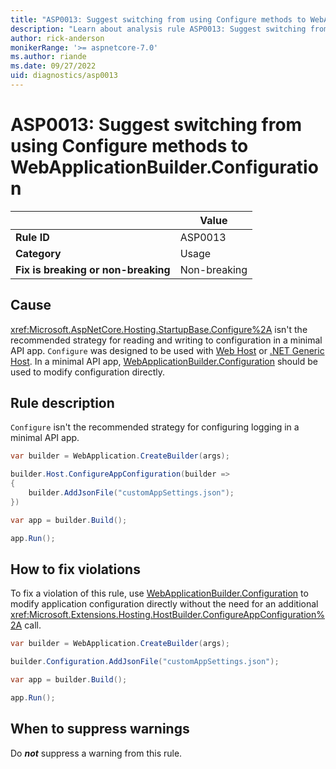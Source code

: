 ```yaml
---
title: "ASP0013: Suggest switching from using Configure methods to WebApplicationBuilder.Configuration"
description: "Learn about analysis rule ASP0013: Suggest switching from using Configure methods to WebApplicationBuilder.Configuration"
author: rick-anderson
monikerRange: '>= aspnetcore-7.0'
ms.author: riande
ms.date: 09/27/2022
uid: diagnostics/asp0013
---
```

# ASP0013: Suggest switching from using Configure methods to WebApplicationBuilder.Configuration

|                                     | Value        |
| -                                   | -            |
| **Rule ID**                         | ASP0013      |
| **Category**                        | Usage        |
| **Fix is breaking or non-breaking** | Non-breaking |

## Cause

<xref:Microsoft.AspNetCore.Hosting.StartupBase.Configure%2A> isn't the recommended strategy for reading and writing to configuration in a minimal API app. `Configure` was designed to be used with [Web Host](/dotnet/api/microsoft.aspnetcore.hosting.iwebhostbuilder) or [.NET Generic Host](/dotnet/core/extensions/generic-host). In a minimal API app, [WebApplicationBuilder.Configuration](xref:Microsoft.AspNetCore.Builder.WebApplicationBuilder.Configuration) should be used to modify configuration directly.

## Rule description

`Configure` isn't the recommended strategy for configuring logging in a minimal API app.

```csharp
var builder = WebApplication.CreateBuilder(args);

builder.Host.ConfigureAppConfiguration(builder =>
{
    builder.AddJsonFile("customAppSettings.json");
})

var app = builder.Build();

app.Run();
```

## How to fix violations

To fix a violation of this rule, use [WebApplicationBuilder.Configuration](xref:Microsoft.AspNetCore.Builder.WebApplicationBuilder.Configuration) to modify application configuration directly without the need for an additional <xref:Microsoft.Extensions.Hosting.HostBuilder.ConfigureAppConfiguration%2A> call.

```csharp
var builder = WebApplication.CreateBuilder(args);

builder.Configuration.AddJsonFile("customAppSettings.json");

var app = builder.Build();

app.Run();
```

## When to suppress warnings

Do ***not*** suppress a warning from this rule.
